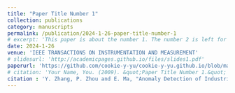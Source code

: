 ```yaml
---
title: "Paper Title Number 1"
collection: publications
category: manuscripts
permalink: /publication/2024-1-26-paper-title-number-1
# excerpt: 'This paper is about the number 1. The number 2 is left for future work.'
date: 2024-1-26
venue: 'IEEE TRANSACTIONS ON INSTRUMENTATION AND MEASUREMENT'
# slidesurl: 'http://academicpages.github.io/files/slides1.pdf'
paperurl: 'https://github.com/cookie-y-yu/cookie-y-yu.github.io/blob/master/files/paper1.pdf'
# citation: 'Your Name, You. (2009). &quot;Paper Title Number 1.&quot; <i>Journal 1</i>. 1(1).'
citation : 'Y. Zhang, P. Zhou and E. Ma, "Anomaly Detection of Industrial Smelting Furnace Incorporated With Accelerated Sampling Denoising Diffusion Probability Model and Conv-Transformer," in IEEE Transactions on Instrumentation and Measurement, vol. 73, pp. 1-11, 2024'
---
```

<!-- 
The contents above will be part of a list of publications, if the user clicks the link for the publication than the contents of section will be rendered as a full page, allowing you to provide more information about the paper for the reader. When publications are displayed as a single page, the contents of the above "citation" field will automatically be included below this section in a smaller font. -->